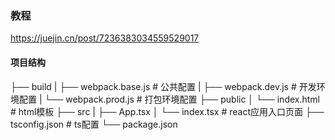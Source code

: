### 教程

https://juejin.cn/post/7236383034559529017

#### 项目结构

├── build 
| ├── webpack.base.js # 公共配置 
| ├── webpack.dev.js # 开发环境配置 
| └── webpack.prod.js # 打包环境配置 
├── public 
│ └── index.html # html模板 
├── src 
| ├── App.tsx 
│ └── index.tsx # react应用入口页面 
├── tsconfig.json # ts配置 
└── package.json
